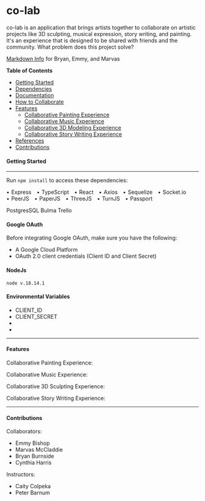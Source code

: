 # **co-lab**
co-lab is an application that brings artists together to collaborate on artistic projects like 3D sculpting, musical expression, story writing, and painting. It's an experience that is designed to be shared with friends and the community. What problem does this project solve? 

 [Markdown Info](https://www.w3schools.io/file/markdown-emphasis/) for Bryan, Emmy, and Marvas

**Table of Contents**
* [Getting Started](#start)
* [Dependencies](#deps)
* [Documentation](#docs)
* [How to Collaborate](#)
* [Features](#feats)
  * [Collaborative Painting Experience](#paint)
  * [Collaborative Music Experience](#music)
  * [Collaborative 3D Modeling Experience](#3D)
  * [Collaborative Story Writing Experience](#story)
* [References](#refs)
* [Contributions](#contribs)

<a id=start></a>

#### **Getting Started**


--------------------------------------
Run `npm install` to access these dependencies:

<ul class="inline-list">
  <li>Express</li>
  <li>TypeScript</li>
  <li>React</li>
  <li>Axios</li>
  <li>Sequelize</li>
  <li>Socket.io</li>
  <li>PeerJS</li>
  <li>PaperJS</li>
  <li>ThreeJS</li>
  <li>TurnJS</li>
  <li>Passport</li>
</ul>

PostgresSQL
Bulma
Trello

#### **Google OAuth**

Before integrating Google OAuth, make sure you have the following:

* A Google Cloud Platform
* OAuth 2.0 client credentials (Client ID and Client Secret)

#### **NodeJs**
`node v.18.14.1`

#### **Environmental Variables**
* CLIENT_ID
* CLIENT_SECRET
* 
* 

--------------------------------------

<a id=feats></a>
#### **Features**

<a id=paint></a>

Collaborative Painting Experience:

<a id=music></a>

Collaborative Music Experience:

<a id=3D></a>

Collaborative 3D Sculpting Experience:

<a id=story></a>

Collaborative Story Writing Experience:

--------------------------------------

<a id=contribs></a>
#### **Contributions**
Collaborators:

* Emmy Bishop
* Marvas McCladdie
* Bryan Burnside
* Cynthia Harris

Instructors:

* Caity Colpeka
* Peter Barnum
















<style>
.inline-list {
  list-style: none;
  padding: 0;
  margin: 0;
}

.inline-list li {
  display: inline-block;
  margin-right: 10px;
}

.inline-list li:before {
  content: "•";
  margin-right: 5px;
}
</style>